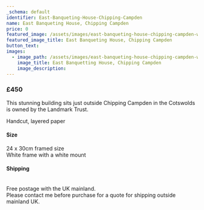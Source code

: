 ```yaml
---
_schema: default
identifier: East-Banqueting-House-Chipping-Campden
name: East Banqueting House, Chipping Campden
price: 0
featured_image: /assets/images/east-banqueting-house-chipping-campden-ws.jpg
featured_image_title: East Banqueting House, Chipping Campden
button_text:
images:
  - image_path: /assets/images/east-banqueting-house-chipping-campden-ws-1.jpg
    image_title: East Banquetting House, Chipping Campden
    image_description:
---
```

### **£450**

This stunning building sits just outside Chipping Campden in the Cotswolds is owned by the Landmark Trust.

Handcut, layered paper

#### **Size**

24 x 30cm framed size<br>White frame with a white mount

#### **Shipping**

<br>Free postage with the UK mainland.<br>Please contact me before purchase for a quote for shipping outside mainland UK.